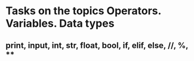 # Tasks on the topics Operators. Variables. Data types

## print, input, int, str, float, bool, if, elif, else, //, %, **

